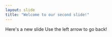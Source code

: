 ```yaml
---
layout: slide
title: "Welcome to our second slide!"
---
```

Here's a new slide
Use the left arrow to go back!
